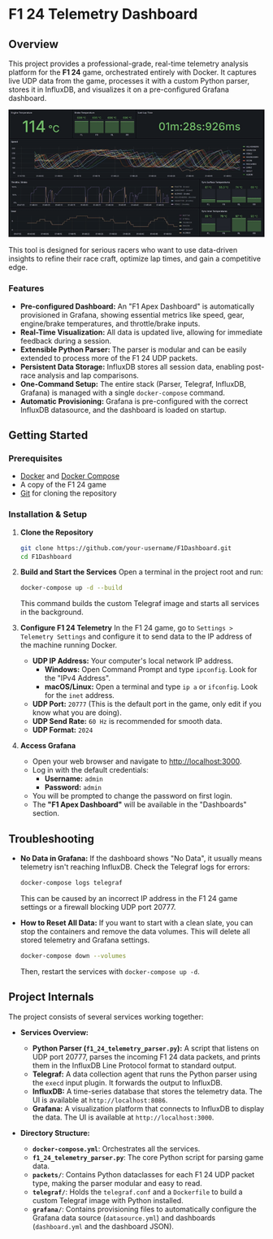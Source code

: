 # F1 24 Telemetry Dashboard

## Overview

This project provides a professional-grade, real-time telemetry analysis platform for the **F1 24** game, orchestrated entirely with Docker. It captures live UDP data from the game, processes it with a custom Python parser, stores it in InfluxDB, and visualizes it on a pre-configured Grafana dashboard.

![ApexDashboardDemoVideo](assets/ApexDashboardDemo.gif)

This tool is designed for serious racers who want to use data-driven insights to refine their race craft, optimize lap times, and gain a competitive edge.

### Features
- **Pre-configured Dashboard:** An "F1 Apex Dashboard" is automatically provisioned in Grafana, showing essential metrics like speed, gear, engine/brake temperatures, and throttle/brake inputs.
- **Real-Time Visualization:** All data is updated live, allowing for immediate feedback during a session.
- **Extensible Python Parser:** The parser is modular and can be easily extended to process more of the F1 24 UDP packets.
- **Persistent Data Storage:** InfluxDB stores all session data, enabling post-race analysis and lap comparisons.
- **One-Command Setup:** The entire stack (Parser, Telegraf, InfluxDB, Grafana) is managed with a single `docker-compose` command.
- **Automatic Provisioning:** Grafana is pre-configured with the correct InfluxDB datasource, and the dashboard is loaded on startup.

## Getting Started

### Prerequisites

- [Docker](https://www.docker.com/get-started) and [Docker Compose](https://docs.docker.com/compose/install/)
- A copy of the F1 24 game
- [Git](https://git-scm.com/downloads) for cloning the repository

### Installation & Setup

1.  **Clone the Repository**
    ```bash
    git clone https://github.com/your-username/F1Dashboard.git
    cd F1Dashboard
    ```

2.  **Build and Start the Services**
    Open a terminal in the project root and run:
    ```bash
    docker-compose up -d --build
    ```
    This command builds the custom Telegraf image and starts all services in the background.

3.  **Configure F1 24 Telemetry**
    In the F1 24 game, go to `Settings > Telemetry Settings` and configure it to send data to the IP address of the machine running Docker.
    
    - **UDP IP Address:** Your computer's local network IP address.
        - **Windows:** Open Command Prompt and type `ipconfig`. Look for the "IPv4 Address".
        - **macOS/Linux:** Open a terminal and type `ip a` or `ifconfig`. Look for the `inet` address.
    - **UDP Port:** `20777` (This is the default port in the game, only edit if you know what you are doing).
    - **UDP Send Rate:** `60 Hz` is recommended for smooth data.
    - **UDP Format:** `2024`

4.  **Access Grafana**
    - Open your web browser and navigate to [http://localhost:3000](http://localhost:3000).
    - Log in with the default credentials:
      - **Username:** `admin`
      - **Password:** `admin`
    - You will be prompted to change the password on first login.
    - The **"F1 Apex Dashboard"** will be available in the "Dashboards" section.

## Troubleshooting

- **No Data in Grafana:** If the dashboard shows "No Data", it usually means telemetry isn't reaching InfluxDB. Check the Telegraf logs for errors:
  ```bash
  docker-compose logs telegraf
  ```
  This can be caused by an incorrect IP address in the F1 24 game settings or a firewall blocking UDP port 20777.

- **How to Reset All Data:** If you want to start with a clean slate, you can stop the containers and remove the data volumes. This will delete all stored telemetry and Grafana settings.
  ```bash
  docker-compose down --volumes
  ```
  Then, restart the services with `docker-compose up -d`.

## Project Internals

The project consists of several services working together:

- **Services Overview:**
  - **Python Parser (`f1_24_telemetry_parser.py`):** A script that listens on UDP port 20777, parses the incoming F1 24 data packets, and prints them in the InfluxDB Line Protocol format to standard output.
  - **Telegraf:** A data collection agent that runs the Python parser using the `execd` input plugin. It forwards the output to InfluxDB.
  - **InfluxDB:** A time-series database that stores the telemetry data. The UI is available at `http://localhost:8086`.
  - **Grafana:** A visualization platform that connects to InfluxDB to display the data. The UI is available at `http://localhost:3000`.

- **Directory Structure:**
  - **`docker-compose.yml`**: Orchestrates all the services.
  - **`f1_24_telemetry_parser.py`**: The core Python script for parsing game data.
  - **`packets/`**: Contains Python dataclasses for each F1 24 UDP packet type, making the parser modular and easy to read.
  - **`telegraf/`**: Holds the `telegraf.conf` and a `Dockerfile` to build a custom Telegraf image with Python installed.
  - **`grafana/`**: Contains provisioning files to automatically configure the Grafana data source (`datasource.yml`) and dashboards (`dashboard.yml` and the dashboard JSON). 